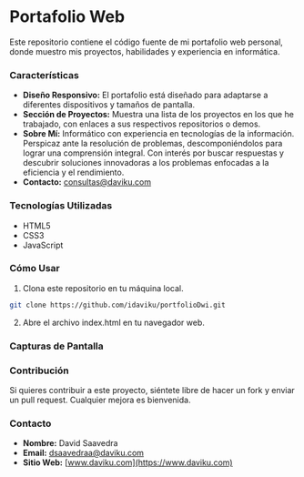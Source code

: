 # Portafolio Web
Este repositorio contiene el código fuente de mi portafolio web personal, donde muestro mis proyectos, habilidades y experiencia en informática.
### Características
-	**Diseño Responsivo:** El portafolio está diseñado para adaptarse a diferentes dispositivos y tamaños de pantalla.
-	**Sección de Proyectos:** Muestra una lista de los proyectos en los que he trabajado, con enlaces a sus respectivos repositorios o demos.
-	**Sobre Mí:** Informático con experiencia en tecnologías de la información.
Perspicaz ante la resolución de problemas, descomponiéndolos para lograr una comprensión integral. Con interés por buscar respuestas y descubrir soluciones innovadoras a los problemas enfocadas a la eficiencia y el rendimiento.
-	**Contacto:** consultas@daviku.com
### Tecnologías Utilizadas
-	HTML5
-	CSS3
-	JavaScript
### Cómo Usar
1.	Clona este repositorio en tu máquina local.
```bash
git clone https://github.com/idaviku/portfolioDwi.git
```
2.	Abre el archivo index.html en tu navegador web.
### Capturas de Pantalla
### Contribución
Si quieres contribuir a este proyecto, siéntete libre de hacer un fork y enviar un pull request. Cualquier mejora es bienvenida.
### Contacto
-	**Nombre:** David Saavedra
-	**Email:** dsaavedraa@daviku.com
-	**Sitio Web:** [www.daviku.com](https://www.daviku.com)

